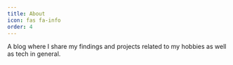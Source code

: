 ```yaml
---
title: About
icon: fas fa-info
order: 4
---
```


A blog where I share my findings and projects related to my hobbies as well as tech in general.

<!-- > **Note**: Add Markdown syntax content to file `_tabs/about.md` and it will show up on this page. -->

